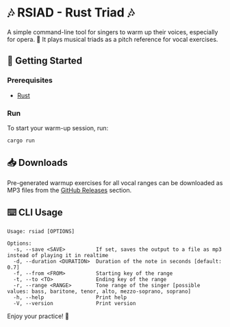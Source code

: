 # 🎶 RSIAD - Rust Triad 🎶

A simple command-line tool for singers to warm up their voices, especially for opera. 🎤 It plays musical triads as a pitch reference for vocal exercises.

## 🚀 Getting Started

### Prerequisites

*   [Rust](https://www.rust-lang.org/tools/install)

### Run

To start your warm-up session, run:

```bash
cargo run
```

## 📥 Downloads

Pre-generated warmup exercises for all vocal ranges can be downloaded as MP3 files from the [GitHub Releases](https://github.com/ioma8/rsiad/releases) section.

## ⌨️ CLI Usage

```
Usage: rsiad [OPTIONS]

Options:
  -s, --save <SAVE>          If set, saves the output to a file as mp3 instead of playing it in realtime
  -d, --duration <DURATION>  Duration of the note in seconds [default: 0.7]
  -f, --from <FROM>          Starting key of the range
  -t, --to <TO>              Ending key of the range
  -r, --range <RANGE>        Tone range of the singer [possible values: bass, baritone, tenor, alto, mezzo-soprano, soprano]
  -h, --help                 Print help
  -V, --version              Print version
```

Enjoy your practice! 🎵